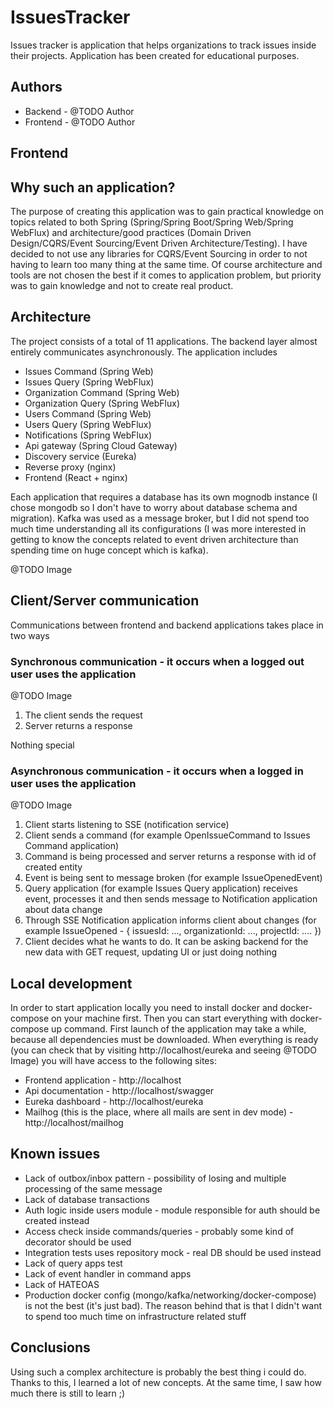 # IssuesTracker

Issues tracker is application that helps organizations to track issues inside their projects. Application has been created for educational purposes.

## Authors

- Backend - @TODO Author
- Frontend - @TODO Author

## Frontend

## Why such an application?

The purpose of creating this application was to gain practical knowledge on topics related to both Spring (Spring/Spring Boot/Spring Web/Spring WebFlux) and architecture/good practices (Domain Driven Design/CQRS/Event Sourcing/Event Driven Architecture/Testing). I have decided to not use any libraries for CQRS/Event Sourcing in order to not having to learn too many thing at the same time. Of course architecture and tools are not chosen the best if it comes to application problem, but priority was to gain knowledge and not to create real product.

## Architecture

The project consists of a total of 11 applications. The backend layer almost entirely communicates asynchronously. The application includes

- Issues Command (Spring Web)
- Issues Query (Spring WebFlux)
- Organization Command (Spring Web)
- Organization Query (Spring WebFlux)
- Users Command (Spring Web)
- Users Query (Spring WebFlux)
- Notifications (Spring WebFlux)
- Api gateway (Spring Cloud Gateway)
- Discovery service (Eureka)
- Reverse proxy (nginx)
- Frontend (React + nginx)

Each application that requires a database has its own mognodb instance (I chose mongodb so I don't have to worry about database schema and migration). Kafka was used as a message broker, but I did not spend too much time understanding all its configurations (I was more interested in getting to know the concepts related to event driven architecture than spending time on huge concept which is kafka).

@TODO Image

## Client/Server communication

Communications between frontend and backend applications takes place in two ways

### Synchronous communication - it occurs when a logged out user uses the application

@TODO Image

1. The client sends the request
2. Server returns a response

Nothing special

### Asynchronous communication - it occurs when a logged in user uses the application

@TODO Image

1. Client starts listening to SSE (notification service)
2. Client sends a command (for example OpenIssueCommand to Issues Command application)
3. Command is being processed and server returns a response with id of created entity
4. Event is being sent to message broken (for example IssueOpenedEvent)
5. Query application (for example Issues Query application) receives event, processes it and then sends message to Notification application about data change 
6. Through SSE Notification application informs client about changes (for example IssueOpened - { issuesId: ..., organizationId: ..., projectId: .... })
7. Client decides what he wants to do. It can be asking backend for the new data with GET request, updating UI or just doing nothing

## Local development

In order to start application locally you need to install docker and docker-compose on your machine first. Then you can start everything with docker-compose up command. First launch of the application may take a while, because all dependencies must be downloaded. When everything is ready (you can check that by visiting http://localhost/eureka and seeing @TODO Image) you will have access to the following sites:

- Frontend application - http://localhost
- Api documentation - http://localhost/swagger
- Eureka dashboard - http://localhost/eureka
- Mailhog (this is the place, where all mails are sent in dev mode) - http://localhost/mailhog

## Known issues

- Lack of outbox/inbox pattern - possibility of losing and multiple processing of the same message
- Lack of database transactions
- Auth logic inside users module - module responsible for auth should be created instead
- Access check inside commands/queries - probably some kind of decorator should be used
- Integration tests uses repository mock - real DB should be used instead
- Lack of query apps test
- Lack of event handler in command apps
- Lack of HATEOAS
- Production docker config (mongo/kafka/networking/docker-compose) is not the best (it's just bad). The reason behind that is that I didn't want to spend too much time on infrastructure related stuff

## Conclusions

Using such a complex architecture is probably the best thing i could do. Thanks to this, I learned a lot of new concepts. At the same time, I saw how much there is still to learn ;)
